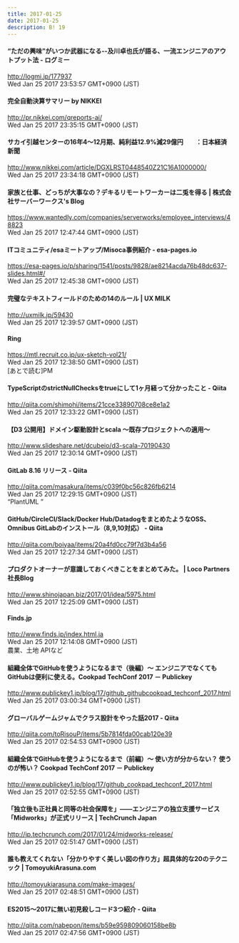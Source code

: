 ```yaml
---
title: 2017-01-25
date: 2017-01-25
description: B! 19
---
```


#### “ただの興味”がいつか武器になる--及川卓也氏が語る、一流エンジニアのアウトプット法 - ログミー
http://logmi.jp/177937<br>
Wed Jan 25 2017 23:53:57 GMT+0900 (JST)<br>


#### 完全自動決算サマリー by NIKKEI
http://pr.nikkei.com/qreports-ai/<br>
Wed Jan 25 2017 23:35:15 GMT+0900 (JST)<br>


#### サカイ引越センターの16年4～12月期、純利益12.9%減29億円　　：日本経済新聞
http://www.nikkei.com/article/DGXLRST0448540Z21C16A1000000/<br>
Wed Jan 25 2017 23:34:18 GMT+0900 (JST)<br>


#### 家族と仕事、どっちが大事なの？デキるリモートワーカーは二兎を得る | 株式会社サーバーワークス's Blog
https://www.wantedly.com/companies/serverworks/employee_interviews/48823<br>
Wed Jan 25 2017 12:47:44 GMT+0900 (JST)<br>


#### ITコミュニティ/esaミートアップ/Misoca事例紹介 - esa-pages.io
https://esa-pages.io/p/sharing/1541/posts/9828/ae8214acda76b48dc637-slides.html#/<br>
Wed Jan 25 2017 12:45:38 GMT+0900 (JST)<br>


#### 完璧なテキストフィールドのための14のルール | UX MILK
http://uxmilk.jp/59430<br>
Wed Jan 25 2017 12:39:57 GMT+0900 (JST)<br>


#### Ring
https://mtl.recruit.co.jp/ux-sketch-vol21/<br>
Wed Jan 25 2017 12:38:50 GMT+0900 (JST)<br>
[あとで読む]PM


#### TypeScriptのstrictNullChecksをtrueにして1ヶ月経って分かったこと - Qiita
http://qiita.com/shimohi/items/21cce33890708ce8e1a2<br>
Wed Jan 25 2017 12:33:22 GMT+0900 (JST)<br>


#### 【D3 公開用】ドメイン駆動設計とscala 〜既存プロジェクトへの適用〜 
http://www.slideshare.net/dcubeio/d3-scala-70190430<br>
Wed Jan 25 2017 12:30:14 GMT+0900 (JST)<br>


#### GitLab 8.16 リリース - Qiita
http://qiita.com/masakura/items/c039f0bc56c826fb6214<br>
Wed Jan 25 2017 12:29:15 GMT+0900 (JST)<br>
“PlantUML ”


#### GitHub/CircleCI/Slack/Docker Hub/DatadogをまとめたようなOSS、Omnibus GitLabのインストール（8,9,10対応） - Qiita
http://qiita.com/boiyaa/items/20a4fd0cc79f7d3b4a56<br>
Wed Jan 25 2017 12:27:34 GMT+0900 (JST)<br>


#### プロダクトオーナーが意識しておくべきことをまとめてみた。 | Loco Partners 社長Blog
http://www.shinojapan.biz/2017/01/idea/5975.html<br>
Wed Jan 25 2017 12:25:09 GMT+0900 (JST)<br>


#### Finds.jp
http://www.finds.jp/index.html.ja<br>
Wed Jan 25 2017 12:14:08 GMT+0900 (JST)<br>
農業、土地 APIなど


#### 組織全体でGitHubを使うようになるまで（後編）～ エンジニアでなくてもGitHubは便利に使える。Cookpad TechConf 2017 － Publickey
http://www.publickey1.jp/blog/17/github_githubcookpad_techconf_2017.html<br>
Wed Jan 25 2017 03:00:34 GMT+0900 (JST)<br>


#### グローバルゲームジャムでクラス設計をやった話2017 - Qiita
http://qiita.com/toRisouP/items/5b7814fda00cab120e39<br>
Wed Jan 25 2017 02:54:53 GMT+0900 (JST)<br>


#### 組織全体でGitHubを使うようになるまで（前編）～ 使い方が分からない？ 使うのが怖い？ Cookpad TechConf 2017 － Publickey
http://www.publickey1.jp/blog/17/github_cookpad_techconf_2017.html<br>
Wed Jan 25 2017 02:52:55 GMT+0900 (JST)<br>


#### 「独立後も正社員と同等の社会保障を」――エンジニアの独立支援サービス「Midworks」が正式リリース  |  TechCrunch Japan
http://jp.techcrunch.com/2017/01/24/midworks-release/<br>
Wed Jan 25 2017 02:51:47 GMT+0900 (JST)<br>


#### 誰も教えてくれない「分かりやすく美しい図の作り方」超具体的な20のテクニック | TomoyukiArasuna.com
http://tomoyukiarasuna.com/make-images/<br>
Wed Jan 25 2017 02:48:51 GMT+0900 (JST)<br>


#### ES2015～2017に無い初見殺しコード3つ紹介 - Qiita
http://qiita.com/nabepon/items/b59e959809060158be8b<br>
Wed Jan 25 2017 02:47:56 GMT+0900 (JST)<br>


